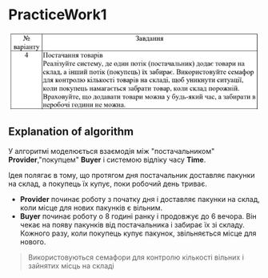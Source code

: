 # PracticeWork1

![task.png](task.png)

## Explanation of algorithm

У алгоритмі моделюється взаємодія між 
"постачальником" **Provider**,"покупцем" **Buyer** і системою відліку часу **Time**.

Ідея полягає в тому, що протягом дня постачальник доставляє пакунки на склад, а покупець їх купує, поки робочий день триває.

+ **Provider** починає роботу з початку дня і доставляє пакунки на склад, коли місце для нових пакунків є вільним.
+ **Buyer** починає роботу о 8 годині ранку і продовжує до 6 вечора. Він чекає на появу пакунків від постачальника і забирає їх зі складу. Кожного разу, коли покупець купує пакунок, звільняється місце для нового.

> Використовуються семафори для контролю кількості вільних і зайнятих місць на складі
